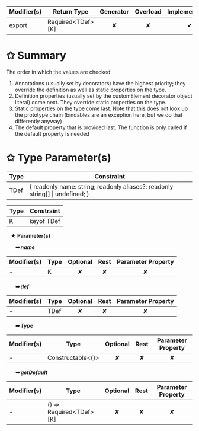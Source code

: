 | Modifier(s)                            | Return Type                    | Generator                        | Overload                         | Implementation                        |
|----------------------------------------|--------------------------------|:--------------------------------:|:--------------------------------:|:-------------------------------------:|
| export | Required&lt;TDef&gt;[K] | ✘ | ✘  | ✔ |

# &#10025; Summary

The order in which the values are checked:
1. Annotations (usually set by decorators) have the highest priority; they override the definition as well as static properties on the type.
2. Definition properties (usually set by the customElement decorator object literal) come next. They override static properties on the type.
3. Static properties on the type come last. Note that this does not look up the prototype chain (bindables are an exception here, but we do that differently anyway)
4. The default property that is provided last. The function is only called if the default property is needed

# &#10025; Type Parameter(s)

| Type | Constraint                                                                        |
| ---- | --------------------------------------------------------------------------------- |
| TDef | { readonly name: string; readonly aliases?: readonly string[] &#124; undefined; } |

| Type | Constraint |
| ---- | ---------- |
| K    | keyof TDef |

&nbsp;&nbsp; **&#9733; Parameter(s)**

&nbsp;&nbsp;&nbsp;&nbsp;&nbsp; _**&#10149; name**_

| Modifier(s)                              | Type                        | Optional                           | Rest                          | Parameter Property                          |
|------------------------------------------|-----------------------------|:----------------------------------:|:-----------------------------:|:-------------------------------------------:|
| - | K | ✘  | ✘ | ✘ |

&nbsp;&nbsp;&nbsp;&nbsp;&nbsp; _**&#10149; def**_

| Modifier(s)                              | Type                        | Optional                           | Rest                          | Parameter Property                          |
|------------------------------------------|-----------------------------|:----------------------------------:|:-----------------------------:|:-------------------------------------------:|
| - | TDef | ✘  | ✘ | ✘ |

&nbsp;&nbsp;&nbsp;&nbsp;&nbsp; _**&#10149; Type**_

| Modifier(s)                              | Type                        | Optional                           | Rest                          | Parameter Property                          |
|------------------------------------------|-----------------------------|:----------------------------------:|:-----------------------------:|:-------------------------------------------:|
| - | Constructable&lt;{}&gt; | ✘  | ✘ | ✘ |

&nbsp;&nbsp;&nbsp;&nbsp;&nbsp; _**&#10149; getDefault**_

| Modifier(s)                              | Type                        | Optional                           | Rest                          | Parameter Property                          |
|------------------------------------------|-----------------------------|:----------------------------------:|:-----------------------------:|:-------------------------------------------:|
| - | () =&gt; Required&lt;TDef&gt;[K] | ✘  | ✘ | ✘ |